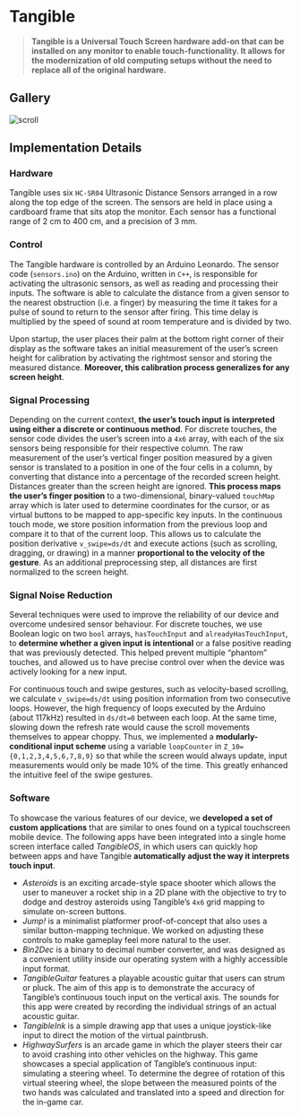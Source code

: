 # Tangible

> **Tangible is a Universal Touch Screen hardware add-on that can be installed on any monitor to enable touch-functionality.  It allows for the modernization of old computing setups without the need to replace all of the original hardware.**

## Gallery
![scroll](tangible_scroll.gif)

## Implementation Details

### Hardware
Tangible uses six `HC-SR04` Ultrasonic Distance Sensors arranged in a row along the top edge of the screen. The sensors are held in place using a cardboard frame that sits atop the monitor. Each sensor has a functional range of 2 cm to 400 cm, and a precision of 3 mm.

### Control
The Tangible hardware is controlled by an Arduino Leonardo. The sensor code (`sensors.ino`) on the Arduino, written in `C++`, is responsible for activating the ultrasonic sensors, as well as reading and processing their inputs. The software is able to calculate the distance from a given sensor to the nearest obstruction (i.e. a finger) by measuring the time it takes for a pulse of sound to return to the sensor after firing. This time delay is multiplied by the speed of sound at room temperature and is divided by two.

Upon startup, the user places their palm at the bottom right corner of their display as the software takes an initial measurement of the user’s screen height for calibration by activating the rightmost sensor and storing the measured distance. **Moreover, this calibration process generalizes for any screen height**.

### Signal Processing
Depending on the current context, **the user’s touch input is interpreted using either a discrete or continuous method**. For discrete touches, the sensor code divides the user’s screen into a `4x6` array, with each of the six sensors being responsible for their respective column. The raw measurement of the user’s vertical finger position measured by a given sensor is translated to a position in one of the four cells in a column, by converting that distance into a percentage of the recorded screen height. Distances greater than the screen height are ignored. **This process maps the user’s finger position** to a two-dimensional, binary-valued `touchMap` array which is later used to determine coordinates for the cursor, or as virtual buttons to be mapped to app-specific key inputs. In the continuous touch mode, we store position information from the previous loop and compare it to that of the current loop. This allows us to calculate the position derivative `v_swipe=ds/dt` and execute actions (such as scrolling, dragging, or drawing) in a manner **proportional to the velocity of the gesture**. As an additional preprocessing step, all distances are first normalized to the screen height.

### Signal Noise Reduction
Several techniques were used to improve the reliability of our device and overcome undesired sensor behaviour. For discrete touches, we use Boolean logic on two `bool` arrays, `hasTouchInput` and `alreadyHasTouchInput`, to **determine whether a given input is intentional** or a false positive reading that was previously detected. This helped prevent multiple “phantom” touches, and allowed us to have precise control over when the device was actively looking for a new input.

For continuous touch and swipe gestures, such as velocity-based scrolling, we calculate `v_swipe=ds/dt` using position information from two consecutive loops. However, the high frequency of loops executed by the Arduino (about 117kHz) resulted in `ds/dt=0` between each loop. At the same time, slowing down the refresh rate would cause the scroll movements themselves to appear choppy. Thus, we implemented a **modularly-conditional input scheme** using a variable `loopCounter` in `Z_10={0,1,2,3,4,5,6,7,8,9}` so that while the screen would always update, input measurements would only be made 10% of the time. This greatly enhanced the intuitive feel of the swipe gestures.

### Software
To showcase the various features of our device, we **developed a set of custom applications** that are similar to ones found on a typical touchscreen mobile device. The following apps have been integrated into a single home screen interface called *TangibleOS*, in which users can quickly hop between apps and have Tangible **automatically adjust the way it interprets touch input**.
- *Asteroids* is an exciting arcade-style space shooter which allows the user to maneuver a rocket ship in a 2D plane with the objective to try to dodge and destroy asteroids using Tangible’s `4x6` grid mapping to simulate on-screen buttons.
- *Jump!* is a minimalist platformer proof-of-concept that also uses a similar button-mapping technique. We worked on adjusting these controls to make gameplay feel more natural to the user.
- *Bin2Dec* is a binary to decimal number converter, and was designed as a convenient utility inside our operating system with a highly accessible input format.
- *TangibleGuitar* features a playable acoustic guitar that users can strum or pluck. The aim of this app is to demonstrate the accuracy of Tangible’s continuous touch input on the vertical axis. The sounds for this app were created by recording the individual strings of an actual acoustic guitar.
- *TangibleInk* is a simple drawing app that uses a unique joystick-like input to direct the motion of the virtual paintbrush.
- *HighwaySurfers* is an arcade game in which the player steers their car to avoid crashing into other vehicles on the highway. This game showcases a special application of Tangible’s continuous input: simulating a steering wheel. To determine the degree of rotation of this virtual steering wheel, the slope between the measured points of the two hands was calculated and translated into a speed and direction for the in-game car. 
